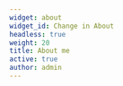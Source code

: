 ```yaml
---
widget: about
widget_id: Change in About
headless: true
weight: 20
title: About me
active: true
author: admin
---
```

